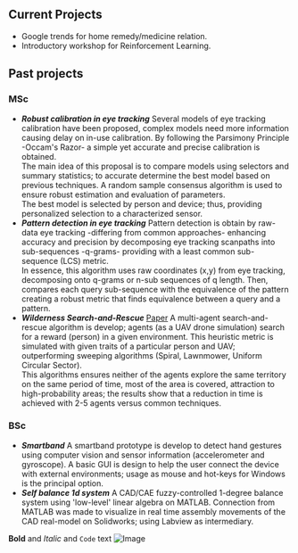 ## Current Projects
 - Google trends for home remedy/medicine relation.
 - Introductory workshop for Reinforcement Learning.


## Past projects
### MSc
 - **_Robust calibration in eye tracking_** Several models of eye tracking calibration have been proposed, complex models need more information causing delay on in-use calibration. By following the Parsimony Principle -Occam's Razor- a simple yet accurate and precise calibration is obtained. <br/>
The main idea of this proposal is to compare models using selectors and summary statistics; to accurate determine the best model based on previous techniques. A random sample consensus algorithm is used to ensure robust estimation and evaluation of parameters.<br/>
The best model is selected by person and device; thus, providing personalized selection to a characterized sensor. <br/>
 - **_Pattern detection in eye tracking_** Pattern detection is obtain by raw-data eye tracking -differing from common approaches- enhancing accuracy and precision by decomposing eye tracking scanpaths into sub-sequences -q-grams- providing with a least common sub-sequence (LCS) metric.<br/>
In essence, this algorithm uses raw coordinates (x,y) from eye tracking, decomposing onto q-grams or n-sub sequences of q length. Then, compares each query sub-sequence with the equivalence of the pattern creating a robust metric that finds equivalence between a query and a pattern.<br/>
 - **_Wilderness Search-and-Rescue_** [Paper](https://ieeexplore.ieee.org/document/8665267) A multi-agent search-and-rescue algorithm is develop; agents (as a UAV drone simulation) search for a reward (person) in a given environment. This heuristic metric is simulated with given traits of a particular person and UAV; outperforming sweeping algorithms (Spiral, Lawnmower, Uniform Circular Sector).<br/> This algorithms ensures neither of the agents explore the same territory on the same period of time, most of the area is covered, attraction to high-probability areas; the results show that a reduction in time is achieved with 2-5 agents versus common techniques. <br/>
### BSc
 - **_Smartband_** A smartband prototype is develop to detect hand gestures using computer vision and sensor information (accelerometer and gyroscope). 
A basic GUI is design to help the user connect the device with external environments; usage as mouse and hot-keys for Windows is the principal option.
 - **_Self balance 1d system_** A CAD/CAE fuzzy-controlled 1-degree balance system using 'low-level' linear algebra on MATLAB. Connection from MATLAB was made to visualize in real time assembly movements of the CAD real-model on Solidworks; using Labview as intermediary.


**Bold** and _Italic_ and `Code` text
 ![Image](src)
